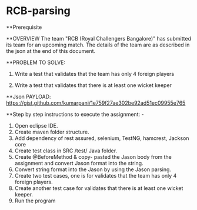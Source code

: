# RCB-parsing
**Prerequisite

**OVERVIEW
The team "RCB (Royal Challengers Bangalore)" has submitted its team for an upcoming match. The details of the team are as described in the json at the end of this document.

**PROBLEM TO SOLVE:

1. Write a test that validates that the team has only 4 foreign players

2. Write a test that validates that there is at least one wicket keeper


**Json PAYLOAD:
https://gist.github.com/kumarpani/1e759f27ae302be92ad51ec09955e765


**Step by step instructions to execute the assignment: -

1.	Open eclipse IDE.
2.	Create maven folder structure.
3.	Add dependency of rest assured, selenium, TestNG, hamcrest, Jackson core
4.	Create test class in SRC /test/ Java folder.
5.	Create @BeforeMethod & copy- pasted the Jason body from the assignment and convert Jason format into the string.
6.	Convert string format into the Jason by using the Jason parsing.
7.	Create two test cases, one is for validates that the team has only 4 foreign players.
8.	Create another test case for validates that there is at least one wicket keeper.
9.	Run the program






